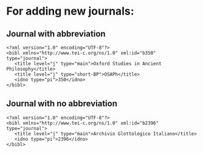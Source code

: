# For adding new journals:

## Journal with abbreviation

```
<?xml version="1.0" encoding="UTF-8"?>
<bibl xmlns="http://www.tei-c.org/ns/1.0" xml:id="b350" type="journal">
   <title level="j" type="main">Oxford Studies in Ancient Philosophy</title>
   <title level="j" type="short-BP">OSAPh</title>
   <idno type="pi">350</idno>
</bibl>
```

## Journal with no abbreviation

```
<?xml version="1.0" encoding="UTF-8"?>
<bibl xmlns="http://www.tei-c.org/ns/1.0" xml:id="b2396" type="journal">
   <title level="j" type="main">Archivio Glottologico Italiano</title>
   <idno type="pi">2396</idno>
</bibl>
```
